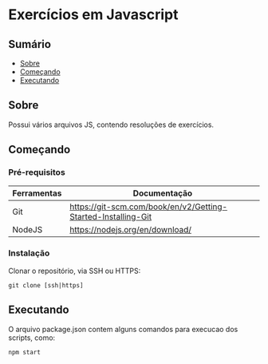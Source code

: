 # Exercícios em Javascript

## Sumário

- [Sobre](#sobre)
- [Começando](#comecando)
- [Executando](#uso)

## Sobre <a name = "sobre"></a>

Possui vários arquivos JS, contendo resoluções de exercícios.

## Começando <a name = "comecando"></a>

### Pré-requisitos

| Ferramentas | Documentação |
| ------ | ------ |
| Git | https://git-scm.com/book/en/v2/Getting-Started-Installing-Git |
| NodeJS | https://nodejs.org/en/download/ |

### Instalação

Clonar o repositório, via SSH ou HTTPS:

```
git clone [ssh|https]
```

## Executando <a name = "uso"></a>

O arquivo package.json contem alguns comandos para execucao dos scripts, como:

```
npm start
```
